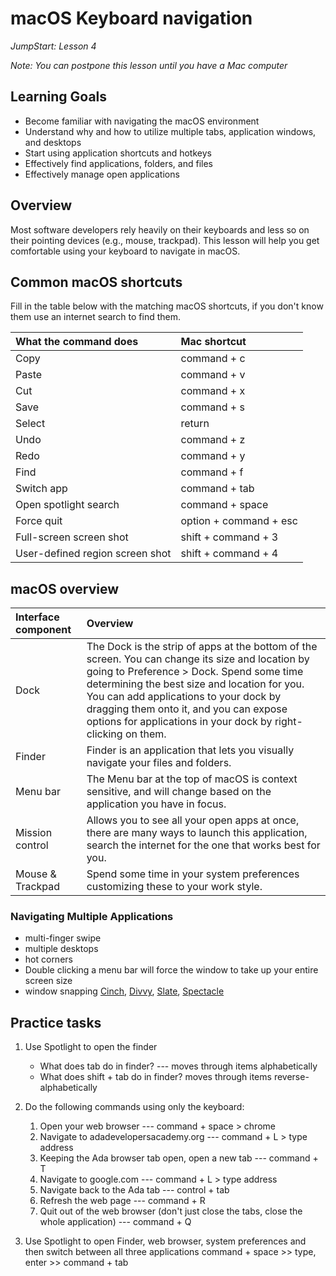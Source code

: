 # macOS Keyboard navigation
_JumpStart: Lesson 4_

_Note: You can postpone this lesson until you have a Mac computer_

## Learning Goals
* Become familiar with navigating the macOS environment
* Understand why and how to utilize multiple tabs, application windows, and desktops
* Start using application shortcuts and hotkeys
* Effectively find applications, folders, and files
* Effectively manage open applications

## Overview
Most software developers rely heavily on their keyboards and less so on their pointing devices (e.g., mouse, trackpad). This lesson will help you get comfortable using your keyboard to navigate in macOS.

## Common macOS shortcuts
Fill in the table below with the matching macOS shortcuts, if you don't know them use an internet search to find them.

| What the command does | Mac shortcut |
| :--- | :--- |
| Copy |command + c |
| Paste | command + v|
| Cut | command + x|
| Save | command + s|
| Select | return |
| Undo |command + z |
| Redo | command + y|
| Find | command + f|
| Switch app |command + tab |
| Open spotlight search |command + space |
| Force quit |option + command + esc |
| Full-screen screen shot | shift + command + 3|
| User-defined region screen shot |shift + command + 4 |

## macOS overview

| Interface component | Overview |
| :--- | :--- |
| Dock | The Dock is the strip of apps at the bottom of the screen. You can change its size and location by going to Preference > Dock. Spend some time determining the best size and location for you. You can add applications to your dock by dragging them onto it, and you can expose options for applications in your dock by right-clicking on them. |
| Finder | Finder is an application that lets you visually navigate your files and folders. |
| Menu bar | The Menu bar at the top of macOS is context sensitive, and will change based on the application you have in focus. |
| Mission control | Allows you to see all your open apps at once, there are many ways to launch this application, search the internet for the one that works best for you. |
| Mouse & Trackpad | Spend some time in your system preferences customizing these to your work style. |

### Navigating Multiple Applications
- multi-finger swipe
- multiple desktops
- hot corners
- Double clicking a menu bar will force the window to take up your entire screen size
- window snapping [Cinch](http://www.irradiatedsoftware.com/cinch/), [Divvy](http://mizage.com/divvy/), [Slate](https://github.com/mattr-/slate), [Spectacle](https://www.spectacleapp.com/)

## Practice tasks
1. Use Spotlight to open the finder
    * What does tab do in finder? --- moves through items alphabetically
    * What does shift + tab do in finder? moves through items reverse-alphabetically
1. Do the following commands using only the keyboard:
    1. Open your web browser --- command + space > chrome
    1. Navigate to adadevelopersacademy.org --- command + L > type address
    1. Keeping the Ada browser tab open, open a new tab --- command + T
    1. Navigate to google.com --- command + L > type address
    1. Navigate back to the Ada tab --- control + tab
    1. Refresh the web page --- command + R
    1. Quit out of the web browser (don't just close the tabs, close the whole application) --- command + Q
    
1. Use Spotlight to open Finder, web browser, system preferences and then switch between all three applications
command + space >> type, enter >> command + tab
